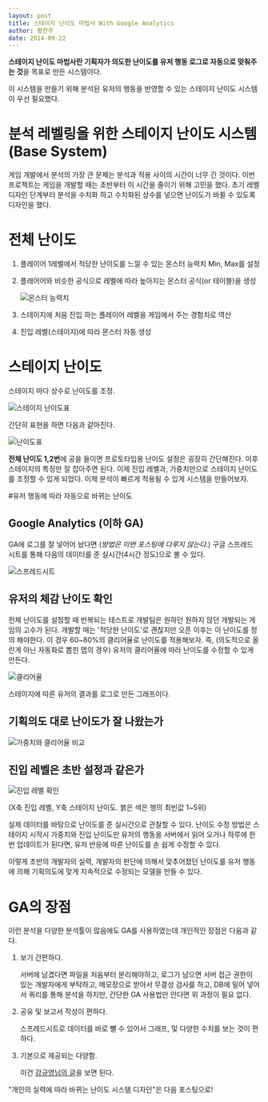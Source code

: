 ```yaml
---
layout: post
title: 스테이지 난이도 마법사 With Google Analytics
author: 황찬주
date: 2014-09-22
---
```


**스테이지 난이도 마법사란 기획자가 의도한 난이도를 유저 행동 로그로 자동으로 맞춰주는 것**을 목표로 만든 시스템이다.

이 시스템을 만들기 위해 분석된 유저의 행동을 반영할 수 있는 스테이지 난이도 시스템이 우선 필요했다.


# 분석 레벨링을 위한 스테이지 난이도 시스템 (Base System)

게임 개발에서 분석의 가장 큰 문제는 분석과 적용 사이의 시간이 너무 긴 것이다. 이번 프로젝트는 게임을 개발할 때는 초반부터 이 시간을 줄이기 위해 고민을 했다. 초기 레벨 디자인 단계부터 분석을 수치화 하고 수치화된 상수를 넣으면 난이도가 바뀔 수 있도록 디자인을 했다.


# 전체 난이도

1.  플레이어 1레벨에서 적당한 난이도를 느낄 수 있는 몬스터 능력치 Min, Max를 설정
2.  플레어어와 비슷한 공식으로 레벨에 따라 높아지는 몬스터 공식(or 테이블)을 생성

    ![몬스터 능력치](/img/posts/2014-09-22-Level_design_wizard_withGA/monsterLevelset.png)
3.  스테이지에 처음 진입 하는 플레이어 레벨을 게임에서 주는 경험치로 역산
4.  진입 레벨(스테이지)에 따라 몬스터 자동 생성


# 스테이지 난이도

스테이지 마다 상수로 난이도를 조정.

![스테이지 난이도표](/img/posts/2014-09-22-Level_design_wizard_withGA/levelbyStage.png)

간단히 표현을 하면 다음과 같아진다.

![난이도표](/img/posts/2014-09-22-Level_design_wizard_withGA/sampleLeveldesign.png)

**전체 난이도 1,2번**에 공을 들이면 프로토타입용 난이도 설정은 굉장히 간단해진다. 이후 스테이지의 특징만 잘 잡아주면 된다. 이제 진입 레벨과, 가중치만으로 스테이지 난이도를 조정할 수 있게 되었다. 이제 분석이 빠르게 적용될 수 있게 시스템을 만들어보자.


#유저 행동에 따라 자동으로 바뀌는 난이도 

## Google Analytics (이하 GA)

GA에 로그를 잘 넣어어 놨다면 (*방법은 이번 포스팅에 다루지 않는다.*) 구글 스프레드 시트를 통해 다음의 데이터를 준 실시간(4시간 정도)으로 볼 수 있다.

![스프레드시트](/img/posts/2014-09-22-Level_design_wizard_withGA/GAspreadsheet.png)

## 유저의 체감 난이도 확인

전체 난이도를 설정할 때 반복되는 테스트로 개발팀은 원하던 원하지 않던 개발되는 게임의 고수가 된다. 개발할 때는 '적당한 난이도'로 괜찮지만 오픈 이후는 이 난이도를 정의 해야한다. 이 경우 60~80%의 클리어율로 난이도를 적용해보자. 즉, (의도적으로 올린게 아닌 자동화로 뽑힌 맵의 경우) 유저의 클리어율에 따라 난이도를 수정할 수 있게 만든다.

![클리어율](/img/posts/2014-09-22-Level_design_wizard_withGA/ClearRate.png)

스테이지에 따른 유저의 결과를 로그로 만든 그래프이다.

## 기획의도 대로 난이도가 잘 나왔는가

![가중치와 클리어율 비교](/img/posts/2014-09-22-Level_design_wizard_withGA/GA1.png)

## 진입 레벨은 초반 설정과 같은가

![진입 레벨 확인](/img/posts/2014-09-22-Level_design_wizard_withGA/GA2.png)

(X축 진입 레벨, Y축 스테이지 난이도. 붉은 색은 행의 최빈값 1~5위)

실제 데이터를 바탕으로 난이도를 준 실시간으로 관찰할 수 있다.  난이도 수정 방법은 스테이지 시작시 가중치와 진입 난이도만 유저의 행동을 서버에서 읽어 오거나 하루에 한번 업데이트가 된다면, 유저 반응에 따른 난이도를 손 쉽게 수정할 수 있다.

이렇게 초반의 개발자의 실력, 개발자의 판단에 의해서 맞추어졌던 난이도를 유저 행동에 의해 기획의도에 맞게 지속적으로 수정되는 모델을 만들 수 있다.


# GA의 장점

이런 분석을 다양한 분석툴이 많음에도 GA를 사용하였는데 개인적인 장점은 다음과 같다. 

1.  보기 간편하다.

    서버에 남겼다면 파일을 처음부터 분리해야하고, 로그가 남으면 서버 접근 권한이 있는 개발자에게 부탁하고, 메모장으로 받아서 무결성 검사를 하고, DB에 밀어 넣어서 쿼리를 통해 분석을 하지만, 간단한 GA 사용법만 안다면 위 과정이 필요 없다.
2.  공유 및 보고서 작성이 편하다.

    스프레드시트로 데이터를 바로 뺄 수 있어서 그래프, 및 다양한 수치를 보는 것이 편하다.

3.  기본으로 제공되는 다양함.

    이건 [강규영님의 글](http://boxnwhis.kr/2014/09/15/analyze_game_using_ga_1.html)을 보면 된다.

"개인의 실력에 따라 바뀌는 난이도 시스템 디자인"은 다음 포스팅으로!
 
